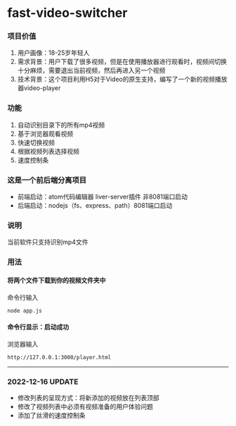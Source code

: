 # fast-video-switcher
### 项目价值
1. 用户画像：18-25岁年轻人
2. 需求背景：用户下载了很多视频，但是在使用播放器进行观看时，视频间切换十分麻烦，需要退出当前视频，然后再进入另一个视频
3. 技术背景：这个项目利用H5对于Video的原生支持，编写了一个新的视频播放器video-player

### 功能
1. 自动识别目录下的所有mp4视频
2. 基于浏览器观看视频
3. 快速切换视频
4. 根据视频列表选择视频
5. 速度控制条

### 这是一个前后端分离项目
- 前端启动：atom代码编辑器 liver-server插件 非8081端口启动
- 后端启动：nodejs（fs、express、path）8081端口启动

### 说明
当前软件只支持识别mp4文件

### 用法
#### 将两个文件下载到你的视频文件夹中
命令行输入
```
node app.js
```
#### 命令行显示：启动成功
浏览器输入
```
http://127.0.0.1:3000/player.html
```

---
### 2022-12-16 UPDATE
- 修改列表的呈现方式：将新添加的视频放在列表顶部
- 修改了视频列表中必须有视频准备的用户体验问题
- 添加了丝滑的速度控制条
